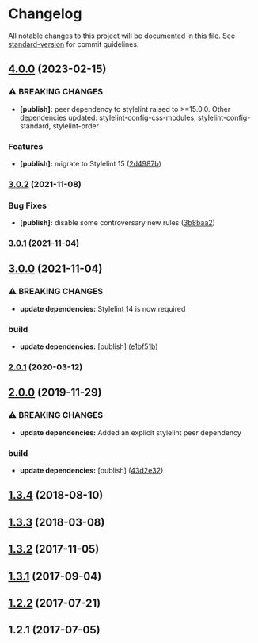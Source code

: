 # Changelog

All notable changes to this project will be documented in this file. See [standard-version](https://github.com/conventional-changelog/standard-version) for commit guidelines.

## [4.0.0](https://github.com/JetBrains/stylelint-config-jetbrains/compare/v3.0.2...v4.0.0) (2023-02-15)


### ⚠ BREAKING CHANGES

* **[publish]:** peer dependency to stylelint raised to >=15.0.0. Other dependencies updated:
stylelint-config-css-modules, stylelint-config-standard, stylelint-order

### Features

* **[publish]:** migrate to Stylelint 15 ([2d4987b](https://github.com/JetBrains/stylelint-config-jetbrains/commit/2d4987be1a5ecb29e0dc70d116eb90ce8b5c9dd5))

### [3.0.2](https://github.com/JetBrains/stylelint-config-jetbrains/compare/v3.0.1...v3.0.2) (2021-11-08)


### Bug Fixes

* **[publish]:** disable some controversary new rules ([3b8baa2](https://github.com/JetBrains/stylelint-config-jetbrains/commit/3b8baa28a5acc6a63f977807d65c0e11d3fd4a55))

### [3.0.1](https://github.com/JetBrains/stylelint-config-jetbrains/compare/v3.0.0...v3.0.1) (2021-11-04)

## [3.0.0](https://github.com/JetBrains/stylelint-config-jetbrains/compare/v2.0.1...v3.0.0) (2021-11-04)


### ⚠ BREAKING CHANGES

* **update dependencies:** Stylelint 14 is now required

### build

* **update dependencies:** [publish] ([e1bf51b](https://github.com/JetBrains/stylelint-config-jetbrains/commit/e1bf51b28383c3a4a5354d0eb748cbe0daa1a992))

### [2.0.1](https://github.com/JetBrains/stylelint-config-jetbrains/compare/v2.0.0...v2.0.1) (2020-03-12)

## [2.0.0](https://github.com/JetBrains/stylelint-config-jetbrains/compare/v1.3.4...v2.0.0) (2019-11-29)


### ⚠ BREAKING CHANGES

* **update dependencies:** Added an explicit stylelint peer dependency

### build

* **update dependencies:** [publish] ([43d2e32](https://github.com/JetBrains/stylelint-config-jetbrains/commit/43d2e3230bc70a0bfaf541e6c478b95e6f46e47c))

<a name="1.3.4"></a>
## [1.3.4](https://github.com/JetBrains/stylelint-config-jetbrains/compare/v1.3.3...v1.3.4) (2018-08-10)



<a name="1.3.3"></a>
## [1.3.3](https://github.com/JetBrains/stylelint-config-jetbrains/compare/v1.3.2...v1.3.3) (2018-03-08)



<a name="1.3.2"></a>
## [1.3.2](https://github.com/JetBrains/stylelint-config-jetbrains/compare/v1.3.1...v1.3.2) (2017-11-05)



<a name="1.3.1"></a>
## [1.3.1](https://github.com/JetBrains/stylelint-config-jetbrains/compare/v1.2.2...v1.3.1) (2017-09-04)



<a name="1.2.2"></a>
## [1.2.2](https://github.com/JetBrains/stylelint-config-jetbrains/compare/v1.2.1...v1.2.2) (2017-07-21)



<a name="1.2.1"></a>
## 1.2.1 (2017-07-05)
